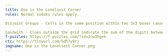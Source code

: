 ```yaml
---
title: One is the Loneliest Corner
rules: Normal sudoku rules apply.

Disjoint Groups - Cells in the same position within two 3x3 boxes cannot contain the same digit.

Sandwich - Clues outside the grid indicate the sum of the digits between the 1 and the 9 in their corresponding row or column.
f-puzzles: https://f-puzzles.com/?id=2cw3hgek
ctc: https://tinyurl.com/5dh7y9rj
imgname: One is the Loneliest Corner.png
---
```

